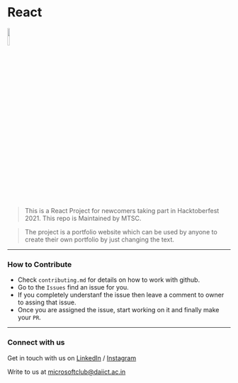 # React
<img src="https://res.cloudinary.com/dbvyvfe61/image/upload/v1619799241/Cicada%203301:%20Reinvented/MSTC_ffmo9v.png" width="10%">

> This is a React Project for newcomers taking part in Hacktoberfest 2021. This repo is Maintained by MTSC. 

> The project is a portfolio website which can be used by anyone to create their own portfolio by just changing the text.

---

### How to Contribute
* Check `contributing.md` for details on how to work with github.
* Go to the `Issues` find an issue for you. 
* If you completely understanf the issue then leave a comment to owner to assing that issue.
* Once you are assigned the issue, start working on it and finally make your `PR`.

---
  
### Connect with us
Get in touch with us on [LinkedIn](https://www.linkedin.com/in/microsoft-student-technical-club-daiict/) / [Instagram](https://www.instagram.com/mstc.daiict/)

Write to us at microsoftclub@daiict.ac.in
